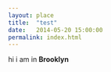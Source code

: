 ```yaml
---
layout: place
title:  "test"
date:   2014-05-20 15:00:00
permalink: index.html
---
```


hi i am in **Brooklyn**
